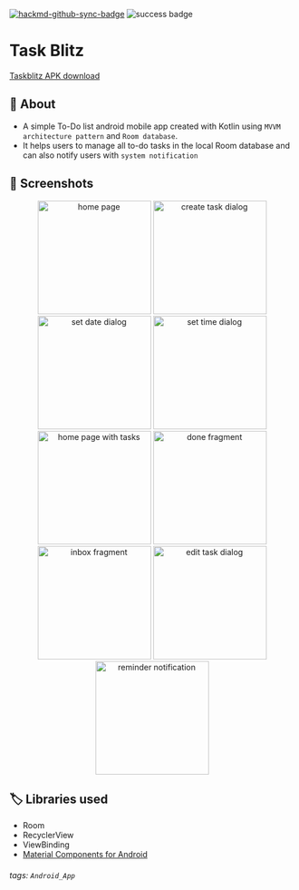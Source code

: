 [![hackmd-github-sync-badge](https://hackmd.io/t4yFgmrrRvKV77RJVEwOmQ/badge)](https://hackmd.io/t4yFgmrrRvKV77RJVEwOmQ)
![success badge](https://img.shields.io/badge/status-success-green)
# Task Blitz

[Taskblitz APK download](https://drive.google.com/file/d/1gpMBCv3kBSmtl4zA6RYsxRJlPbWmiaxZ/view?usp=sharing)

## :memo: About
* A simple To-Do list android mobile app created with Kotlin using `MVVM architecture pattern` and `Room database`. 
* It helps users to manage all to-do tasks in the local Room database and can also notify users with `system notification`


## :date: Screenshots

<p align="center">
    
<img src="https://hackmd.io/_uploads/rJd2OGPLn.png" alt="home page" width="200">
<img src="https://hackmd.io/_uploads/BJXktMDUh.png" alt="create task dialog" width="200">
<img src="https://hackmd.io/_uploads/By86cGvU2.png" alt="set date dialog" width="200">
<img src="https://hackmd.io/_uploads/rkzloGw8h.png" alt="set time dialog" width="200">
<img src="https://hackmd.io/_uploads/HkyS2zPIh.png" alt="home page with tasks" width="200">
<img src="https://hackmd.io/_uploads/r1Bv3zvI3.png" alt="done fragment" width="200">
<img src="https://hackmd.io/_uploads/BkeRnMvIn.png" alt="inbox fragment" width="200">
<img src="https://hackmd.io/_uploads/HkiIZmvI2.png" alt="edit task dialog" width="200">
<img src="https://hackmd.io/_uploads/S1XsTzwL2.png" alt="reminder notification" width="200">
    
</p>


## :label: Libraries used
* Room
* RecyclerView
* ViewBinding
* [Material Components for Android](https://m3.material.io/)

###### tags: `Android_App`